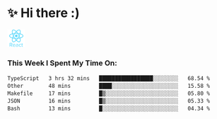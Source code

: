 <h1 align="left">✨ Hi there :)</h1>

  <a href="https://reactjs.org/" target="_blank" rel="noreferrer">   
    <img src="https://raw.githubusercontent.com/devicons/devicon/master/icons/react/react-original-wordmark.svg" alt="react" width="40"     
    height="40"/></a>
 
<h3 align="left">This Week I Spent My Time On:</h3>
<!--START_SECTION:waka-->

```txt
TypeScript   3 hrs 32 mins   █████████████████░░░░░░░░   68.54 %
Other        48 mins         ████░░░░░░░░░░░░░░░░░░░░░   15.58 %
Makefile     17 mins         █▒░░░░░░░░░░░░░░░░░░░░░░░   05.80 %
JSON         16 mins         █▒░░░░░░░░░░░░░░░░░░░░░░░   05.33 %
Bash         13 mins         █░░░░░░░░░░░░░░░░░░░░░░░░   04.34 %
```

<!--END_SECTION:waka-->

